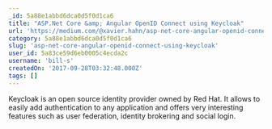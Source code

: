 ```yaml
---
_id: 5a88e1abbd6dca0d5f0d1ca6
title: "ASP.Net Core &amp; Angular OpenID Connect using Keycloak"
url: 'https://medium.com/@xavier.hahn/asp-net-core-angular-openid-connect-using-keycloak-6437948c008'
category: 5a88e1abbd6dca0d5f0d1ca6
slug: 'asp-net-core-angular-openid-connect-using-keycloak'
user_id: 5a83ce59d6eb0005c4ecda2c
username: 'bill-s'
createdOn: '2017-09-28T03:32:48.000Z'
tags: []
---
```


Keycloak is an open source identity provider owned by Red Hat. It allows to easily add authentication to any application and offers very interesting features such as user federation, identity brokering and social login.
